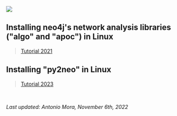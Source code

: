 <img src="../images/MORALAB_Banner.png">

## Installing neo4j's network analysis libraries ("algo" and "apoc") in Linux

> [Tutorial 2021](network_analysis/tutorial_2021/)

## Installing "py2neo" in Linux

> [Tutorial 2023](py2neo/tutorial_2023/)

<br>

*Last updated: Antonio Mora, November 6th, 2022*
